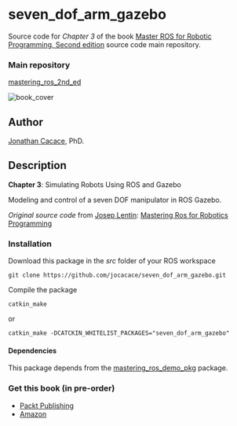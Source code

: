 # **seven\_dof\_arm\_gazebo**

Source code for _Chapter 3_ of the book [Master ROS for Robotic Programming, Second edition](https://www.packtpub.com/hardware-and-creative/mastering-ros-robotics-programming-second-edition) source code main repository.

### Main repository
[mastering\_ros\_2nd\_ed](https://github.com/jocacace/mastering_ros_2nd_ed)

![book_cover](http://wpage.unina.it/jonathan.cacace/Media/book_cover.png "mastering_ros_for_robotics_programming")

## **Author**
[Jonathan Cacace](http://wpage.unina.it/jonathan.cacace), PhD.


## **Description**

**Chapter 3**: Simulating Robots Using ROS and Gazebo 

Modeling and control of a seven DOF manipulator in ROS Gazebo. 

_Original source code_ from [Josep Lentin](https://www.linkedin.com/in/lentinjoseph/): [Mastering Ros for Robotics Programming]( https://github.com/qboticslabs/mastering_ros)

### **Installation** 
Download this package in the _src_ folder of your ROS workspace

```git clone https://github.com/jocacace/seven_dof_arm_gazebo.git```

Compile the package

```catkin_make```

or

```catkin_make -DCATCKIN_WHITELIST_PACKAGES="seven_dof_arm_gazebo"```

#### **Dependencies** 
This package depends from the [mastering\_ros\_demo\_pkg](https://github.com/jocacace/mastering_ros_demo_pkg) package.

### **Get this book** (in pre-order)
- [Packt Publishing](https://www.packtpub.com/hardware-and-creative/mastering-ros-robotics-programming-second-edition) 
- [Amazon](https://www.amazon.com/Mastering-ROS-Robotics-Programming-Second/dp/1788478959)
